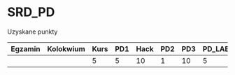 # SRD_PD
Uzyskane punkty

|Egzamin   |Kolokwium   |Kurs   |PD1   |Hack   |PD2   |PD3   |PD_LAB   |PD4   |   |   |SUMA   | ZDAJE  |
|---|---|---|---|---|---|---|---|---|---|---|---|---|
|   |   | 5 | 5 |10 | 1 |10 | 5 |   |   |   | 36|/50|
